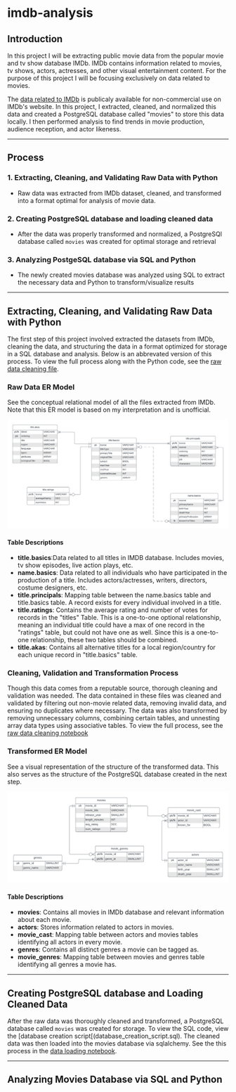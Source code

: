 # imdb-analysis

## Introduction
In this project I will be extracting public movie data from the popular movie and tv show database IMDb. IMDb contains information related to movies, tv shows, actors, actresses, and other visual entertainment content. For the purpose of this project I will be focusing exclusively on data related to movies.

The [data related to IMDb](https://developer.imdb.com/non-commercial-datasets/) is publicaly available for non-commercial use on IMDb's website. In this project, I extracted, cleaned, and normalized this data and created a PostgreSQL database called "movies" to store this data locally. I then performed analysis to find trends in movie production, audience reception, and actor likeness.

---
## Process

### 1. Extracting, Cleaning, and Validating Raw Data with Python
   - Raw data was extracted from IMDb dataset, cleaned, and transformed into a format optimal for analysis of movie data.
### 2. Creating PostgreSQL database and loading cleaned data
   - After the data was properly transformed and normalized, a PostgreSQl database called `movies` was created for optimal storage and retrieval
### 3. Analyzing PostgeSQL database via SQL and Python
   - The newly created movies database was analyzed using SQL to extract the necessary data and Python to transform/visualize results

---
## Extracting, Cleaning, and Validating Raw Data with Python

The first step of this project involved extracted the datasets from IMDb, cleaning the data, and structuring the data in a format optimized for storage in a SQL database and analysis. Below is an abbrevated version of this process. To view the full process along with the Python code, see the [raw data cleaning file](raw_data_cleaning.ipynb).

### Raw Data ER Model

See the conceptual relational model of all the files extracted from IMDb. Note that this ER model is based on my interpretation and is unofficial.

![original model](original_model.png)

#### Table Descriptions
- **title.basics**:Data related to all titles in IMDB database. Includes movies, tv show episodes, live action plays, etc.
- **name.basics**: Data related to all individuals who have participated in the production of a title. Includes actors/actresses, writers, directors, costume designers, etc.
- **title.principals**: Mapping table between the name.basics table and title.basics table. A record exists for every individual involved in a title.
- **title.ratings**: Contains the average rating and number of votes for records in the "titles" Table. This is a one-to-one optional relationship, meaning an individual title could have a max of one record in the "ratings" table, but could not have one as well. Since this is a one-to-one relationship, these two tables should be combined.
- **title.akas**: Contains all alternative titles for a local region/country for each unique record in "title.basics" table.

### Cleaning, Validation and Transformation Process
Though this data comes from a reputable source, thorough cleaning and validation was needed. The data contained in these files was cleaned and validated by filtering out non-movie related data, removing invalid data, and ensuring no duplicates where necessary. The data was also transformed by removing unnecessary columns, combining certain tables, and unnesting array data types using associative tables. To view the full process, see the [raw data cleaning notebook](raw_data_cleaning.ipynb)

### Transformed ER Model

See a visual representation of the structure of the transformed data. This also serves as the structure of the PostgreSQL database created in the next step.

![updated_model](updated_model.png)

#### Table Descriptions
- **movies**: Contains all movies in IMDb database and relevant information about each movie.
- **actors**: Stores information related to actors in movies.
- **movie_cast**: Mapping table between actors and movies tables identifying all actors in every movie.
- **genres**: Contains all distinct genres a movie can be tagged as.
- **movie_genres**: Mapping table between movies and genres table identifying all genres a movie has.
---
## Creating PostgreSQL database and Loading Cleaned Data

After the raw data was thoroughly cleaned and transformed, a PostgreSQL database called `movies` was created for storage. To view the SQL code, view the [database creation script[(database_creation_script.sql). The cleaned data was then loaded into the movies database via sqlalchemy. See the this process in the [data loading notebook](data_loading.ipynb).

---
## Analyzing Movies Database via SQL and Python
